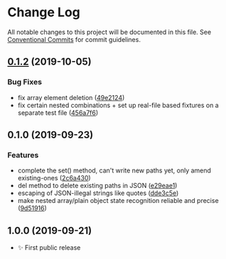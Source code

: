 # Change Log

All notable changes to this project will be documented in this file.
See [Conventional Commits](https://conventionalcommits.org) for commit guidelines.

## [0.1.2](https://gitlab.com/codsen/codsen/compare/edit-package-json@0.1.1...edit-package-json@0.1.2) (2019-10-05)


### Bug Fixes

* fix array element deletion ([49e2124](https://gitlab.com/codsen/codsen/commit/49e2124))
* fix certain nested combinations + set up real-file based fixtures on a separate test file ([456a7f6](https://gitlab.com/codsen/codsen/commit/456a7f6))





## 0.1.0 (2019-09-23)

### Features

- complete the set() method, can't write new paths yet, only amend existing-ones ([2c6a430](https://gitlab.com/codsen/codsen/commit/2c6a430))
- del method to delete existing paths in JSON ([e29eae1](https://gitlab.com/codsen/codsen/commit/e29eae1))
- escaping of JSON-illegal strings like quotes ([dde3c5e](https://gitlab.com/codsen/codsen/commit/dde3c5e))
- make nested array/plain object state recognition reliable and precise ([9d51916](https://gitlab.com/codsen/codsen/commit/9d51916))

## 1.0.0 (2019-09-21)

- ✨ First public release
